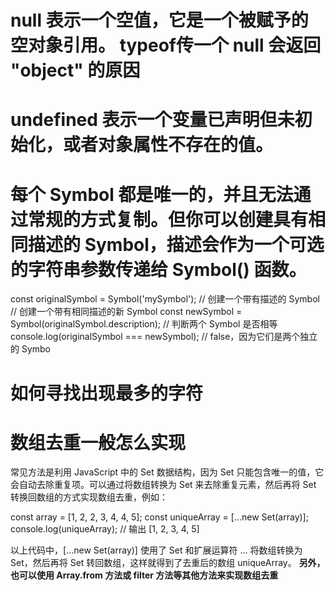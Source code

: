 
#  null 表示一个空值，它是一个被赋予的空对象引用。 typeof传一个 null 会返回 "object" 的原因
#  undefined 表示一个变量已声明但未初始化，或者对象属性不存在的值。


# 每个 Symbol 都是唯一的，并且无法通过常规的方式复制。但你可以创建具有相同描述的 Symbol，描述会作为一个可选的字符串参数传递给 Symbol() 函数。

const originalSymbol = Symbol('mySymbol'); // 创建一个带有描述的 Symbol
// 创建一个带有相同描述的新 Symbol
const newSymbol = Symbol(originalSymbol.description);
// 判断两个 Symbol 是否相等
console.log(originalSymbol === newSymbol); // false，因为它们是两个独立的 Symbo

#  如何寻找出现最多的字符


#  数组去重一般怎么实现
常见方法是利用 JavaScript 中的 Set 数据结构，因为 Set 只能包含唯一的值，它会自动去除重复项。可以通过将数组转换为 Set 来去除重复元素，然后再将 Set 转换回数组的方式实现数组去重，例如：

const array = [1, 2, 2, 3, 4, 4, 5];
const uniqueArray = [...new Set(array)];
console.log(uniqueArray); // 输出 [1, 2, 3, 4, 5]

以上代码中，[...new Set(array)] 使用了 Set 和扩展运算符 ... 将数组转换为 Set，然后再将 Set 转回数组，这样就得到了去重后的数组 uniqueArray。
**另外，也可以使用 Array.from 方法或 filter 方法等其他方法来实现数组去重**

